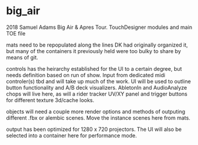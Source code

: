 # big_air
2018 Samuel Adams Big Air &amp; Apres Tour. TouchDesigner modules and main TOE file

mats need to be repopulated along the lines DK had originally organized it, but many of the containers it previously held were too bulky to share by means of git. 

controls has the heirarchy established for the UI to a certain degree, but needs definition based on run of show. Input from dedicated midi controler(s) tbd and will take up much of the work. UI will be used to outline button functionality and A/B deck visualizers. AbletonIn and AudioAnalyze chops will live here, as will a rider tracker UV/XY panel and trigger buttons for different texture 3d/cache looks.

objects will need a couple more render options and methods of outputing different .fbx or alembic scenes. Move the instance scenes here from mats.

output has been optimized for 1280 x 720 projectors. The UI will also be selected into a container here for performance mode.
